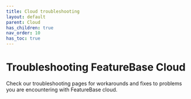 ```yaml
---
title: Cloud troubleshooting
layout: default
parent: Cloud
has_children: true
nav_order: 10
has_toc: true
---
```


# Troubleshooting FeatureBase Cloud

Check our troubleshooting pages for workarounds and fixes to problems you are encountering with FeatureBase cloud.
